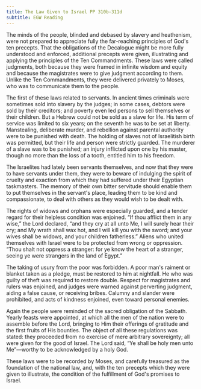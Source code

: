 ```yaml
---
title: The Law Given to Israel PP 310b-311d
subtitle: EGW Reading
---
```


The minds of the people, blinded and debased by slavery and heathenism, were not prepared to appreciate fully the far-reaching principles of God's ten precepts. That the obligations of the Decalogue might be more fully understood and enforced, additional precepts were given, illustrating and applying the principles of the Ten Commandments. These laws were called judgments, both because they were framed in infinite wisdom and equity and because the magistrates were to give judgment according to them. Unlike the Ten Commandments, they were delivered privately to Moses, who was to communicate them to the people.

The first of these laws related to servants. In ancient times criminals were sometimes sold into slavery by the judges; in some cases, debtors were sold by their creditors; and poverty even led persons to sell themselves or their children. But a Hebrew could not be sold as a slave for life. His term of service was limited to six years; on the seventh he was to be set at liberty. Manstealing, deliberate murder, and rebellion against parental authority were to be punished with death. The holding of slaves not of Israelitish birth was permitted, but their life and person were strictly guarded. The murderer of a slave was to be punished; an injury inflicted upon one by his master, though no more than the loss of a tooth, entitled him to his freedom.

The Israelites had lately been servants themselves, and now that they were to have servants under them, they were to beware of indulging the spirit of cruelty and exaction from which they had suffered under their Egyptian taskmasters. The memory of their own bitter servitude should enable them to put themselves in the servant's place, leading them to be kind and compassionate, to deal with others as they would wish to be dealt with.

The rights of widows and orphans were especially guarded, and a tender regard for their helpless condition was enjoined. “If thou afflict them in any wise,” the Lord declared, “and they cry at all unto Me, I will surely hear their cry; and My wrath shall wax hot, and I will kill you with the sword; and your wives shall be widows, and your children fatherless.” Aliens who united themselves with Israel were to be protected from wrong or oppression. “Thou shalt not oppress a stranger: for ye know the heart of a stranger, seeing ye were strangers in the land of Egypt.”

The taking of usury from the poor was forbidden. A poor man's raiment or blanket taken as a pledge, must be restored to him at nightfall. He who was guilty of theft was required to restore double. Respect for magistrates and rulers was enjoined, and judges were warned against perverting judgment, aiding a false cause, or receiving bribes. Calumny and slander were prohibited, and acts of kindness enjoined, even toward personal enemies.

Again the people were reminded of the sacred obligation of the Sabbath. Yearly feasts were appointed, at which all the men of the nation were to assemble before the Lord, bringing to Him their offerings of gratitude and the first fruits of His bounties. The object of all these regulations was stated: they proceeded from no exercise of mere arbitrary sovereignty; all were given for the good of Israel. The Lord said, “Ye shall be holy men unto Me”—worthy to be acknowledged by a holy God.

These laws were to be recorded by Moses, and carefully treasured as the foundation of the national law, and, with the ten precepts which they were given to illustrate, the condition of the fulfillment of God's promises to Israel.